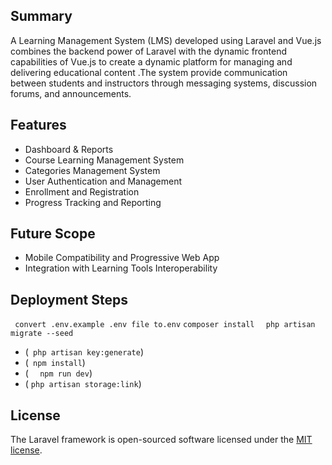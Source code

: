  ## Summary
A Learning Management System (LMS) developed using Laravel and Vue.js combines the backend power of Laravel with the dynamic frontend capabilities of Vue.js to create a dynamic platform for managing and delivering educational content .The system  provide communication between students and instructors through messaging systems, discussion forums, and announcements.



## Features
* Dashboard & Reports
* Course Learning Management System
* Categories Management System
* User Authentication and Management
* Enrollment and Registration
* Progress Tracking and Reporting 


## Future Scope
* Mobile Compatibility and Progressive Web App 
* Integration with Learning Tools Interoperability 


## Deployment Steps

 ``` convert .env.example .env file to.env```
```composer install  ```
```php artisan migrate --seed ```
* (```  php artisan key:generate ```)
* (``` npm install```)
* ( ```  npm run dev```)
* ( ``` php artisan storage:link ```)

   
## License
The Laravel framework is open-sourced software licensed under the [MIT license](https://opensource.org/licenses/MIT).
